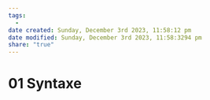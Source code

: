 ```yaml
---
tags:
  - 
date created: Sunday, December 3rd 2023, 11:58:12 pm
date modified: Sunday, December 3rd 2023, 11:58:3294 pm
share: "true"
---
```


# 01 Syntaxe